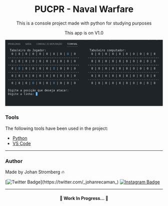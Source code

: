 <h1 align="center">PUCPR - Naval Warfare</h1>

<p align="center">This is a console project made with python for studying purposes</p>
<p align="center">This app is on V1.0</p>

<img src="./readmeprint.png"></img>

### Tools

The following tools have been used in the project:

- [Python](https://www.python.org/)
- [VS Code](https://code.visualstudio.com)
---

### Author
Made by Johan Stromberg :fire:

[![Twitter Badge](https://img.shields.io/badge/Twitter-1DA1F2?style=for-the-badge&logo=twitter&logoColor=white&link=https://twitter.com/_johanrecaman_)](https://twitter.com/_johanrecaman_)
[![Instagram Badge](https://img.shields.io/badge/-Instagram-%23E4405F?style=for-the-badge&logo=instagram&logoColor=white)](https://instagram.com/_johanrecaman_)

---
<h4 align="center">
  🚧  Work In Progress...  🚧
</h4>
